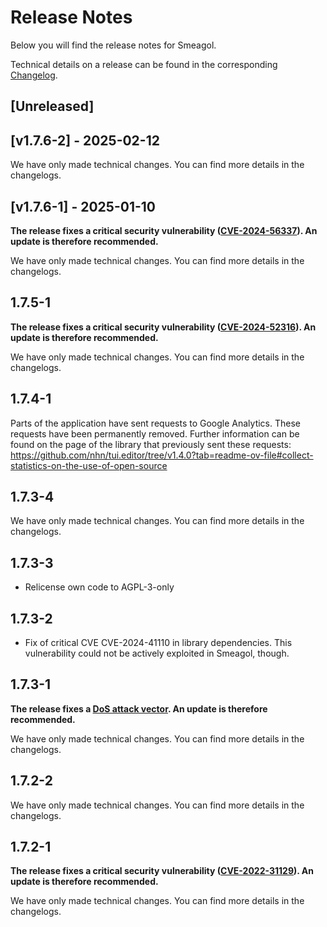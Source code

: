 # Release Notes

Below you will find the release notes for Smeagol. 

Technical details on a release can be found in the corresponding [Changelog](https://docs.cloudogu.com/en/docs/dogus/smeagol/CHANGELOG/).

## [Unreleased]

## [v1.7.6-2] - 2025-02-12

We have only made technical changes. You can find more details in the changelogs.


## [v1.7.6-1] - 2025-01-10
**The release fixes a critical security vulnerability ([CVE-2024-56337](https://github.com/advisories/GHSA-27hp-xhwr-wr2m)). An update is therefore recommended.**

We have only made technical changes. You can find more details in the changelogs.

## 1.7.5-1

**The release fixes a critical security vulnerability ([CVE-2024-52316](https://github.com/advisories/GHSA-xcpr-7mr4-h4xq)). An update is therefore recommended.**

We have only made technical changes. You can find more details in the changelogs.

## 1.7.4-1
Parts of the application have sent requests to Google Analytics. These requests have been permanently removed.
Further information can be found on the page of the library that previously sent these requests: https://github.com/nhn/tui.editor/tree/v1.4.0?tab=readme-ov-file#collect-statistics-on-the-use-of-open-source

## 1.7.3-4
We have only made technical changes. You can find more details in the changelogs.

## 1.7.3-3
- Relicense own code to AGPL-3-only

## 1.7.3-2
* Fix of critical CVE CVE-2024-41110 in library dependencies. This vulnerability could not be actively exploited in Smeagol, though.

## 1.7.3-1

**The release fixes a [DoS attack vector](https://security.snyk.io/vuln/SNYK-JAVA-COMFASTERXMLJACKSONCORE-7569538). An update is therefore recommended.**

We have only made technical changes. You can find more details in the changelogs.

## 1.7.2-2

We have only made technical changes. You can find more details in the changelogs.

## 1.7.2-1

**The release fixes a critical security vulnerability ([CVE-2022-31129](https://nvd.nist.gov/vuln/detail/CVE-2022-31129)). An update is therefore recommended.**

We have only made technical changes. You can find more details in the changelogs.
